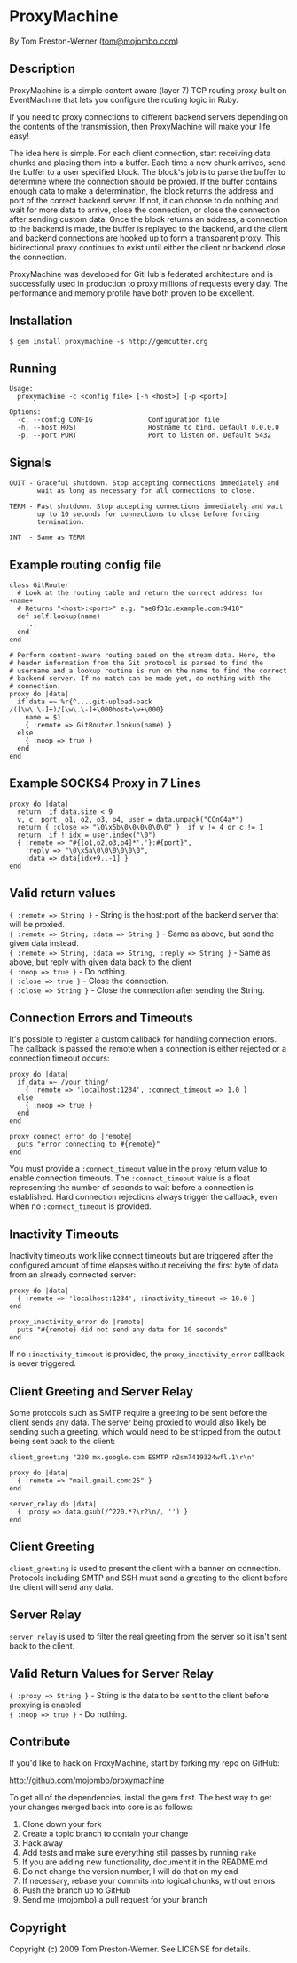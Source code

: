 ProxyMachine
============

By Tom Preston-Werner (tom@mojombo.com)


Description
-----------

ProxyMachine is a simple content aware (layer 7) TCP routing proxy built on
EventMachine that lets you configure the routing logic in Ruby.

If you need to proxy connections to different backend servers depending on the
contents of the transmission, then ProxyMachine will make your life easy!

The idea here is simple. For each client connection, start receiving data
chunks and placing them into a buffer. Each time a new chunk arrives, send the
buffer to a user specified block. The block's job is to parse the buffer to
determine where the connection should be proxied. If the buffer contains
enough data to make a determination, the block returns the address and port of
the correct backend server. If not, it can choose to do nothing and wait for
more data to arrive, close the connection, or close the connection after
sending custom data. Once the block returns an address, a connection to the
backend is made, the buffer is replayed to the backend, and the client and
backend connections are hooked up to form a transparent proxy. This
bidirectional proxy continues to exist until either the client or backend
close the connection.

ProxyMachine was developed for GitHub's federated architecture and is
successfully used in production to proxy millions of requests every day. The
performance and memory profile have both proven to be excellent.


Installation
------------

    $ gem install proxymachine -s http://gemcutter.org


Running
-------

    Usage:
      proxymachine -c <config file> [-h <host>] [-p <port>]

    Options:
      -c, --config CONFIG              Configuration file
      -h, --host HOST                  Hostname to bind. Default 0.0.0.0
      -p, --port PORT                  Port to listen on. Default 5432


Signals
-------

    QUIT - Graceful shutdown. Stop accepting connections immediately and
           wait as long as necessary for all connections to close.

    TERM - Fast shutdown. Stop accepting connections immediately and wait
           up to 10 seconds for connections to close before forcing
           termination.

    INT  - Same as TERM


Example routing config file
---------------------------

    class GitRouter
      # Look at the routing table and return the correct address for +name+
      # Returns "<host>:<port>" e.g. "ae8f31c.example.com:9418"
      def self.lookup(name)
        ...
      end
    end

    # Perform content-aware routing based on the stream data. Here, the
    # header information from the Git protocol is parsed to find the 
    # username and a lookup routine is run on the name to find the correct
    # backend server. If no match can be made yet, do nothing with the
    # connection.
    proxy do |data|
      if data =~ %r{^....git-upload-pack /([\w\.\-]+)/[\w\.\-]+\000host=\w+\000}
        name = $1
        { :remote => GitRouter.lookup(name) }
      else
        { :noop => true }
      end
    end


Example SOCKS4 Proxy in 7 Lines
-------------------------------

    proxy do |data|
      return  if data.size < 9
      v, c, port, o1, o2, o3, o4, user = data.unpack("CCnC4a*")
      return { :close => "\0\x5b\0\0\0\0\0\0" }  if v != 4 or c != 1
      return  if ! idx = user.index("\0")
      { :remote => "#{[o1,o2,o3,o4]*'.'}:#{port}",
        :reply => "\0\x5a\0\0\0\0\0\0",
        :data => data[idx+9..-1] }
    end


Valid return values
-------------------

`{ :remote => String }` - String is the host:port of the backend server that will be proxied.  
`{ :remote => String, :data => String }` - Same as above, but send the given data instead.  
`{ :remote => String, :data => String, :reply => String }` - Same as above, but reply with given data back to the client  
`{ :noop => true }` - Do nothing.  
`{ :close => true }` - Close the connection.  
`{ :close => String }` - Close the connection after sending the String.  

Connection Errors and Timeouts
------------------------------

It's possible to register a custom callback for handling connection
errors. The callback is passed the remote when a connection is either
rejected or a connection timeout occurs:

    proxy do |data|
      if data =~ /your thing/
        { :remote => 'localhost:1234', :connect_timeout => 1.0 }
      else
        { :noop => true }
      end
    end

    proxy_connect_error do |remote|
      puts "error connecting to #{remote}"
    end

You must provide a `:connect_timeout` value in the `proxy` return value
to enable connection timeouts. The `:connect_timeout` value is a float
representing the number of seconds to wait before a connection is
established. Hard connection rejections always trigger the callback, even
when no `:connect_timeout` is provided.

Inactivity Timeouts
-------------------

Inactivity timeouts work like connect timeouts but are triggered after
the configured amount of time elapses without receiving the first byte
of data from an already connected server:

    proxy do |data|
      { :remote => 'localhost:1234', :inactivity_timeout => 10.0 }
    end

    proxy_inactivity_error do |remote|
      puts "#{remote} did not send any data for 10 seconds"
    end

If no `:inactivity_timeout` is provided, the `proxy_inactivity_error`
callback is never triggered.

Client Greeting and Server Relay
--------------------------------

Some protocols such as SMTP require a greeting to be sent before the client
sends any data. The server being proxied to would also likely be sending such
a greeting, which would need to be stripped from the output being sent back
to the client:

    client_greeting "220 mx.google.com ESMTP n2sm7419324wfl.1\r\n"

    proxy do |data|
      { :remote => "mail.gmail.com:25" }
    end

    server_relay do |data|
      { :proxy => data.gsub(/^220.*?\r?\n/, '') }
    end

Client Greeting
---------------

`client_greeting` is used to present the client with a banner on connection.
Protocols including SMTP and SSH must send a greeting to the client before
the client will send any data.

Server Relay
------------

`server_relay` is used to filter the real greeting from the server so it 
isn't sent back to the client.

Valid Return Values for Server Relay
------------------------------------

`{ :proxy => String }` - String is the data to be sent to the client before proxying is enabled  
`{ :noop => true }` - Do nothing.  

Contribute
----------

If you'd like to hack on ProxyMachine, start by forking my repo on GitHub:

http://github.com/mojombo/proxymachine

To get all of the dependencies, install the gem first. The best way to get
your changes merged back into core is as follows:

1. Clone down your fork
1. Create a topic branch to contain your change
1. Hack away
1. Add tests and make sure everything still passes by running `rake`
1. If you are adding new functionality, document it in the README.md
1. Do not change the version number, I will do that on my end
1. If necessary, rebase your commits into logical chunks, without errors
1. Push the branch up to GitHub
1. Send me (mojombo) a pull request for your branch


Copyright
---------

Copyright (c) 2009 Tom Preston-Werner. See LICENSE for details.
